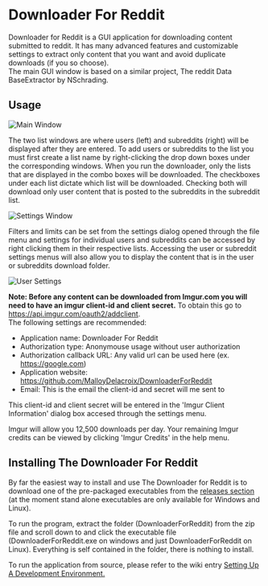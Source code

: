 # Downloader For Reddit
Downloader for Reddit is a GUI application for downloading content submitted to reddit.  It has many advanced features and customizable settings to extract only content that you want and avoid duplicate downloads (if you so choose).  
The main GUI window is based on a similar project, The reddit Data BaseExtractor by NSchrading.


Usage
------------
![Main Window](http://i.imgur.com/vmK8Su8.png)

The two list windows are where users (left) and subreddits (right) will be displayed after they are entered.  To add users or subreddits to the list you must first create a list name by right-clicking the drop down boxes under the corresponding windows.  When you run the downloader, only the lists that are displayed in the combo boxes will be downloaded.  The checkboxes under each list dictate which list will be downloaded.  Checking both will download only user content that is posted to the subreddits in the subreddit list.

![Settings Window](https://i.imgur.com/jciqBy4.png?1)

Filters and limits can be set from the settings dialog opened through the file menu and settings for individual users and subreddits can be accessed by right clicking them in their respective lists.  Accessing the user or subreddit settings menus will also allow you to display the content that is in the user or subreddits download folder. 

![User Settings](https://i.imgur.com/zIM4oPR.png?1)

**Note: Before any content can be downloaded from Imgur.com you will need to have an imgur client-id and client secret.**
To obtain this go to https://api.imgur.com/oauth2/addclient.  
The following settings are recommended:
- Application name: Downloader For Reddit
- Authorization type: Anonymouse usage without user authorization
- Authorization callback URL: Any valid url can be used here (ex. https://google.com) 
- Application website: https://github.com/MalloyDelacroix/DownloaderForReddit
- Email: This is the email the client-id and secret will me sent to

This client-id and client secret will be entered in the 'Imgur Client Information' dialog box accesed through the settings menu.

Imgur will allow you 12,500 downloads per day. Your remaining Imgur credits can be viewed by clicking 'Imgur Credits' in the help menu.


Installing The Downloader For Reddit
---------------------------------

By far the easiest way to install and use The Downloader for Reddit is to download one of the pre-packaged executables from the [releases section](https://github.com/MalloyDelacroix/DownloaderForReddit/releases) (at the moment stand alone executables are only available for Windows and Linux).

To run the program, extract the folder (DownloaderForReddit) from the zip file and scroll down to and click the executable file (DownloaderForReddit.exe on windows and just DownloaderForReddit on Linux). Everything is self contained in the folder, there is nothing to install.

To run the application from source, please refer to the wiki entry [Setting Up A Development Environment.](https://github.com/MalloyDelacroix/DownloaderForReddit/wiki/Setting-Up-A-Development-Environment)
